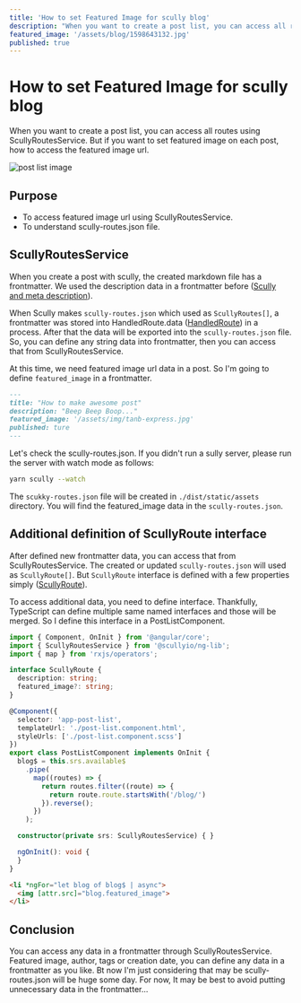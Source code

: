 ```yaml
---
title: 'How to set Featured Image for scully blog'
description: "When you want to create a post list, you can access all routes using ScullyRoutesService. But if you want to set featured image on each post, how to access the featured image url. To access featured image url using ScullyRoutesService. To understand scully-routes.json file."
featured_image: '/assets/blog/1598643132.jpg'
published: true
---
```


# How to set Featured Image for scully blog

When you want to create a post list, you can access all routes using ScullyRoutesService. But if you want to set featured image on each post, how to access the featured image url.

![post list image](/assets/blog/1598643132.jpg)

## Purpose

- To access featured image url using ScullyRoutesService.
- To understand scully-routes.json file.

## ScullyRoutesService

When you create a post with scully, the created markdown file has a frontmatter. We used the description data in a frontmatter before ([Scully and meta description](/blog/1598464261)).

When Scully makes `scully-routes.json` which used as `ScullyRoutes[]`, a frontmatter was stored into HandledRoute.data ([HandledRoute](https://github.com/scullyio/scully/blob/main/libs/scully/src/lib/routerPlugins/handledRoute.interface.ts)) in a process. After that the data will be exported into the `scully-routes.json` file. So, you can define any string data into frontmatter, then you can access that from ScullyRoutesService.

At this time, we need featured image url data in a post. So I'm going to define `featured_image` in a frontmatter.

```markdown
---
title: "How to make awesome post"
description: "Beep Beep Boop..."
featured_image: '/assets/img/tanb-express.jpg'
published: ture
---
```

Let's check the scully-routes.json. If you didn't run a sully server, please run the server with watch mode as follows:

```bash
yarn scully --watch
```

The `scukky-routes.json` file will be created in `./dist/static/assets` directory. You will find the featured_image data in the `scully-routes.json`.

## Additional definition of ScullyRoute interface

After defined new frontmatter data, you can access that from ScullyRoutesService. The created or updated `scully-routes.json` will used as `ScullyRoute[]`. But `ScullyRoute` interface is defined with a few properties simply ([ScullyRoute](https://github.com/scullyio/scully/blob/main/libs/ng-lib/src/lib/route-service/scully-routes.service.ts)).

To access additional data, you need to define interface. Thankfully, TypeScript can define multiple same named interfaces and those will be merged. So I define this interface in a PostListComponent.

```typescript
import { Component, OnInit } from '@angular/core';
import { ScullyRoutesService } from '@scullyio/ng-lib';
import { map } from 'rxjs/operators';

interface ScullyRoute {
  description: string;
  featured_image?: string;
}

@Component({
  selector: 'app-post-list',
  templateUrl: './post-list.component.html',
  styleUrls: ['./post-list.component.scss']
})
export class PostListComponent implements OnInit {
  blog$ = this.srs.available$
    .pipe(
      map((routes) => {
        return routes.filter((route) => {
          return route.route.startsWith('/blog/')
        }).reverse();
      })
    );

  constructor(private srs: ScullyRoutesService) { }

  ngOnInit(): void {
  }
}
```

```html
<li *ngFor="let blog of blog$ | async">
  <img [attr.src]="blog.featured_image">
</li>
```


## Conclusion

You can access any data in a frontmatter through ScullyRoutesService. Featured image, author, tags or creation date, you can define any data in a frontmatter as you like. Bt now I'm just considering that may be scully-routes.json will be huge some day. For now, It may be best to avoid putting unnecessary data in the frontmatter...
